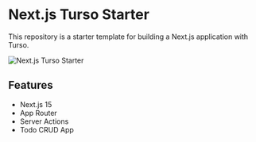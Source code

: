 # Next.js Turso Starter

This repository is a starter template for building a Next.js application with Turso.

![Next.js Turso Starter](https://github.com/user-attachments/assets/99eeeed7-bf9f-41b9-ae4c-25612b8888cc)


## Features

- Next.js 15
- App Router
- Server Actions
- Todo CRUD App
